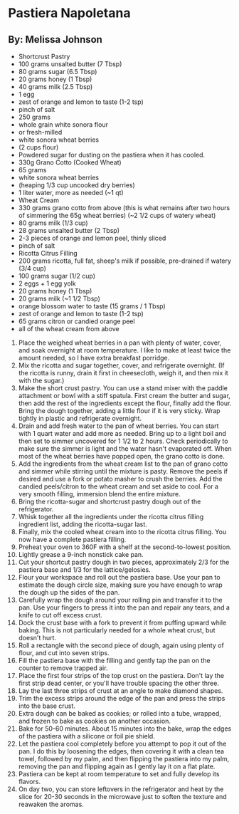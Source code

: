 # Pastiera Napoletana
## By: Melissa Johnson

* Shortcrust Pastry
* 100 grams unsalted butter (7 Tbsp)
* 80 grams sugar (6.5 Tbsp)
* 20 grams honey (1 Tbsp)
* 40 grams milk (2.5 Tbsp)
* 1 egg
* zest of orange and lemon to taste (1-2 tsp)
* pinch of salt
* 250 grams
* whole grain white sonora flour
* or fresh-milled
* white sonora wheat berries
* (2 cups flour)
* Powdered sugar for dusting on the pastiera when it has cooled.
* 330g Grano Cotto (Cooked Wheat)
* 65 grams
* white sonora wheat berries
* (heaping 1/3 cup uncooked dry berries)
* 1 liter water, more as needed (~1 qt)
* Wheat Cream
* 330 grams grano cotto from above (this is what remains after two hours of simmering the 65g wheat berries) (~2 1/2 cups of watery wheat)
* 80 grams milk (1/3 cup)
* 28 grams unsalted butter (2 Tbsp)
* 2-3 pieces of orange and lemon peel, thinly sliced
* pinch of salt
* Ricotta Citrus Filling
* 200 grams ricotta, full fat, sheep's milk if possible, pre-drained if watery (3/4 cup)
* 100 grams sugar (1/2 cup)
* 2 eggs + 1 egg yolk
* 20 grams honey (1 Tbsp)
* 20 grams milk (~1 1/2 Tbsp)
* orange blossom water to taste (15 grams / 1 Tbsp)
* zest of orange and lemon to taste (1-2 tsp)
* 65 grams citron or candied orange peel
* all of the wheat cream from above

1. Place the weighed wheat berries in a pan with plenty of water, cover, and soak overnight at room temperature. I like to make at least twice the amount needed, so I have extra breakfast porridge.
2. Mix the ricotta and sugar together, cover, and refrigerate overnight. (If the ricotta is runny, drain it first in cheesecloth, weigh it, and then mix it with the sugar.)
3. Make the short crust pastry. You can use a stand mixer with the paddle attachment or bowl with a stiff spatula. First cream the butter and sugar, then add the rest of the ingredients except the flour, finally add the flour. Bring the dough together, adding a little flour if it is very sticky. Wrap tightly in plastic and refrigerate overnight.
4. Drain and add fresh water to the pan of wheat berries. You can start with 1 quart water and add more as needed. Bring up to a light boil and then set to simmer uncovered for 1 1/2 to 2 hours. Check periodically to make sure the simmer is light and the water hasn't evaporated off. When most of the wheat berries have popped open, the grano cotto is done.
5. Add the ingredients from the wheat cream list to the pan of grano cotto and simmer while stirring until the mixture is pasty. Remove the peels if desired and use a fork or potato masher to crush the berries. Add the candied peels/citron to the wheat cream and set aside to cool. For a very smooth filling, immersion blend the entire mixture.
6. Bring the ricotta-sugar and shortcrust pastry dough out of the refrigerator.
7. Whisk together all the ingredients under the ricotta citrus filling ingredient list, adding the ricotta-sugar last.
8. Finally, mix the cooled wheat cream into to the ricotta citrus filling. You now have a complete pastiera filling.
9. Preheat your oven to 360F with a shelf at the second-to-lowest position.
10. Lightly grease a 9-inch nonstick cake pan.
11. Cut your shortcut pastry dough in two pieces, approximately 2/3 for the pastiera base and 1/3 for the lattice/gelosies.
12. Flour your workspace and roll out the pastiera base. Use your pan to estimate the dough circle size, making sure you have enough to wrap the dough up the sides of the pan.
13. Carefully wrap the dough around your rolling pin and transfer it to the pan. Use your fingers to press it into the pan and repair any tears, and a knife to cut off excess crust.
14. Dock the crust base with a fork to prevent it from puffing upward while baking. This is not particularly needed for a whole wheat crust, but doesn't hurt.
15. Roll a rectangle with the second piece of dough, again using plenty of flour, and cut into seven strips.
16. Fill the pastiera base with the filling and gently tap the pan on the counter to remove trapped air.
17. Place the first four strips of the top crust on the pastiera. Don't lay the first strip dead center, or you'll have trouble spacing the other three.
18. Lay the last three strips of crust at an angle to make diamond shapes.
19. Trim the excess strips around the edge of the pan and press the strips into the base crust.
20. Extra dough can be baked as cookies; or rolled into a tube, wrapped, and frozen to bake as cookies on another occasion.
21. Bake for 50-60 minutes. About 15 minutes into the bake, wrap the edges of the pastiera with a silicone or foil pie shield.
22. Let the pastiera cool completely before you attempt to pop it out of the pan. I do this by loosening the edges, then covering it with a clean tea towel, followed by my palm, and then flipping the pastiera into my palm, removing the pan and flipping again as I gently lay it on a flat plate.
23. Pastiera can be kept at room temperature to set and fully develop its flavors.
24. On day two, you can store leftovers in the refrigerator and heat by the slice for 20-30 seconds in the microwave just to soften the texture and reawaken the aromas.
